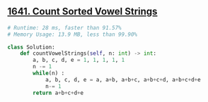 ## [1641. Count Sorted Vowel Strings](https://leetcode.com/problems/count-sorted-vowel-strings/submissions/)
```python
# Runtime: 28 ms, faster than 91.57%
# Memory Usage: 13.9 MB, less than 99.90% 

class Solution:
    def countVowelStrings(self, n: int) -> int:
        a, b, c, d, e = 1, 1, 1, 1, 1
        n -= 1
        while(n) :
            a, b, c, d, e = a, a+b, a+b+c, a+b+c+d, a+b+c+d+e
            n-= 1
        return a+b+c+d+e
```
